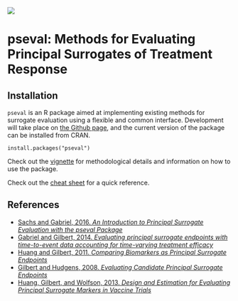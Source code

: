 [![](http://cranlogs.r-pkg.org/badges/pseval)](https://CRAN.R-project.org/package=pseval)

# pseval: Methods for Evaluating Principal Surrogates of Treatment Response

## Installation

`pseval` is an R package aimed at implementing existing methods for surrogate evaluation using a flexible and common interface. Development will take place  on [the Github page](https://github.com/sachsmc/pseval), and the current version of the package can be installed from CRAN. 

```
install.packages("pseval")
```

Check out the [vignette](https://sachsmc.github.io/pseval/) for methodological details and information on how to use the package.

Check out the [cheat sheet](https://sachsmc.github.io/pseval-course/pseval-cheatsheet.pdf) for a quick reference. 

## References

- [Sachs and Gabriel, 2016. _An Introduction to Principal Surrogate Evaluation with the pseval Package_](https://pmc.ncbi.nlm.nih.gov/articles/PMC5774631/)
- [Gabriel and Gilbert, 2014. _Evaluating principal surrogate endpoints with time-to-event data accounting for time-varying treatment efficacy_](https://doi.org/10.1093/biostatistics/kxt055)
- [Huang and Gilbert, 2011. _Comparing Biomarkers as Principal Surrogate Endpoints_](https://onlinelibrary.wiley.com/doi/full/10.1111/j.1541-0420.2011.01603.x)
- [Gilbert and Hudgens, 2008. _Evaluating Candidate Principal Surrogate Endpoints_](https://onlinelibrary.wiley.com/doi/10.1111/j.1541-0420.2008.01014.x/full)
- [Huang, Gilbert, and Wolfson, 2013. _Design and Estimation for Evaluating Principal Surrogate Markers in Vaccine Trials_](https://onlinelibrary.wiley.com/doi/full/10.1111/biom.12014)
